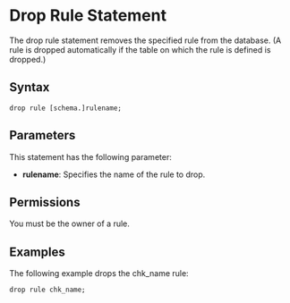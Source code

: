 # Drop Rule Statement

The drop rule statement removes the specified rule from the database. (A rule is dropped automatically if the table on which the rule is defined is dropped.)

## Syntax

```
drop rule [schema.]rulename;
```

## Parameters

This statement has the following parameter:

- **rulename**: Specifies the name of the rule to drop.

## Permissions

You must be the owner of a rule.

## Examples

The following example drops the chk_name rule:

```
drop rule chk_name;
```
